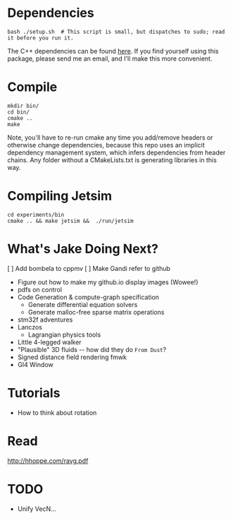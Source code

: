 
# Dependencies

```shell
bash ./setup.sh  # This script is small, but dispatches to sudo; read it before you run it.
```

The C++ dependencies can be found [here](https://github.com/jpanikulam/jpanikulam.github.io/blob/master/bash/setup.sh). If you find yourself using this package, please send me an email, and I'll make this more convenient.


# Compile
```shell
mkdir bin/
cd bin/
cmake ..
make
```

Note, you'll have to re-run cmake any time you add/remove headers or otherwise change dependencies, because this repo uses an implicit dependency management system, which infers dependencies from header chains. Any folder without a CMakeLists.txt is generating libraries in this way.

# Compiling Jetsim
```
cd experiments/bin
cmake .. && make jetsim &&  ./run/jetsim
```


# What's Jake Doing Next?
[ ] Add bombela to cppmv
[ ] Make Gandi refer to github
* Figure out how to make my github.io display images (Wowee!)
* pdfs on control
* Code Generation & compute-graph specification
    * Generate differential equation solvers
    * Generate malloc-free sparse matrix operations
* stm32f adventures
* Lanczos
    * Lagrangian physics tools
* Little 4-legged walker
* "Plausible" 3D fluids -- how did they do `From Dust`?
* Signed distance field rendering fmwk
* Gl4 Window

# Tutorials
* How to think about rotation


# Read
http://hhoppe.com/ravg.pdf

# TODO
* Unify VecN...
